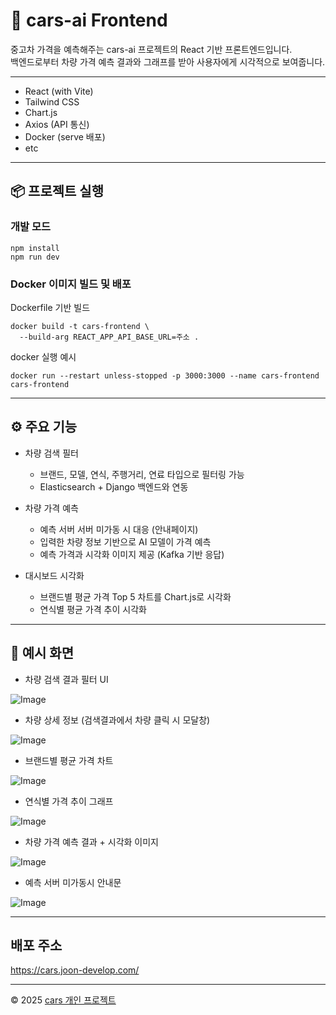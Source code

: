 # 🚗 cars-ai Frontend

중고차 가격을 예측해주는 cars-ai 프로젝트의 React 기반 프론트엔드입니다.  
백엔드로부터 차량 가격 예측 결과와 그래프를 받아 사용자에게 시각적으로 보여줍니다.

---
- React (with Vite)
- Tailwind CSS
- Chart.js 
- Axios (API 통신)
- Docker (serve 배포)
- etc
---

## 📦 프로젝트 실행

### 개발 모드
```
npm install
npm run dev
```

### Docker 이미지 빌드 및 배포
Dockerfile 기반 빌드
```
docker build -t cars-frontend \
  --build-arg REACT_APP_API_BASE_URL=주소 .
```
docker 실행 예시
```
docker run --restart unless-stopped -p 3000:3000 --name cars-frontend cars-frontend
```
---

## ⚙️ 주요 기능

- 차량 검색 필터
  - 브랜드, 모델, 연식, 주행거리, 연료 타입으로 필터링 가능
  - Elasticsearch + Django 백엔드와 연동

- 차량 가격 예측
  - 예측 서버 서버 미가동 시 대응 (안내페이지)
  - 입력한 차량 정보 기반으로 AI 모델이 가격 예측
  - 예측 가격과 시각화 이미지 제공 (Kafka 기반 응답)

- 대시보드 시각화
  - 브랜드별 평균 가격 Top 5 차트를 Chart.js로 시각화
  - 연식별 평균 가격 추이 시각화

---
## 📸 예시 화면

- 차량 검색 결과 필터 UI

![Image](https://github.com/user-attachments/assets/0abb5ff5-4a34-45a3-bfd1-43f02260b06c)

- 차량 상세 정보 (검색결과에서 차량 클릭 시 모달창)

![Image](https://github.com/user-attachments/assets/ce5b377d-ebcc-4186-aa1f-c4d53718e098)
- 브랜드별 평균 가격 차트

![Image](https://github.com/user-attachments/assets/e8bb57b5-fefd-4413-8845-41ce9fefb026)
- 연식별 가격 추이 그래프

![Image](https://github.com/user-attachments/assets/936bb3c6-b78b-42e4-8ca3-a8dd54f24d77)
- 차량 가격 예측 결과 + 시각화 이미지

![Image](https://github.com/user-attachments/assets/f934a0be-bb1c-451a-9623-16c76590e543)
- 예측 서버 미가동시 안내문

![Image](https://github.com/user-attachments/assets/91141017-3a70-4020-94b4-5c9d96ec90ae)

---

## 배포 주소

https://cars.joon-develop.com/

---

© 2025 [cars 개인 프로젝트](https://cars.joon-develop.com/)